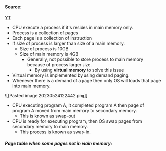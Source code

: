 #### Source:
[YT](https://www.youtube.com/watch?v=3CC7WOwDjac&list=PLXj4XH7LcRfDrdQuJTHIPmKMpa7eYVaPm&index=60)

* CPU execute a process if it's resides in main memory only.
* Process is a collection of pages
* Each page is a collection of instruction
* If size of process is larger than size of a main memory.
	* Size of process is 10GB
	* Size of main memory is 4GB
		* Generally, not possible to store process to main memory because of process larger size.
			* By using **virtual memory** to solve this issue
* Virtual memory is implemented by using demand paging.
* Whenever there is a demand of a page then only OS will loads that page into main memory.

![[Pasted image 20230524122442.png]]


* CPU executing program A, it completed program A then page of program A moved from main memory to secondary memory.
	* This is known as swap-out
* CPU is ready for executing program, then OS swap pages from secondary memory to main memory.
	* This process is known as swap-in.


##### Page table when some pages not in main memory:

